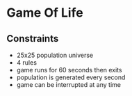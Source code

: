 # Game Of Life

## Constraints
* 25x25 population universe
* 4 rules
* game runs for 60 seconds then exits
* population is generated every second
* game can be interrupted at any time